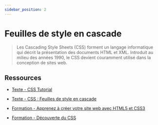 ```yaml
---
sidebar_position: 2
---
```


# Feuilles de style en cascade

>Les Cascading Style Sheets (CSS) forment un langage informatique qui décrit la présentation des documents HTML et XML. Introduit au milieu des années 1990, le CSS devient couramment utilisé dans la conception de sites web. 

## Ressources

* [Texte - CSS Tutorial](https://www.w3schools.com/css/default.asp)

* [Texte - CSS : Feuilles de style en cascade](https://developer.mozilla.org/fr/docs/Web/CSS)

* [Formation - Apprenez à créer votre site web avec HTML5 et CSS3](https://openclassrooms.com/fr/courses/1603881-apprenez-a-creer-votre-site-web-avec-html5-et-css3)

* [Formation - Découverte du CSS](https://grafikart.fr/formations/css)